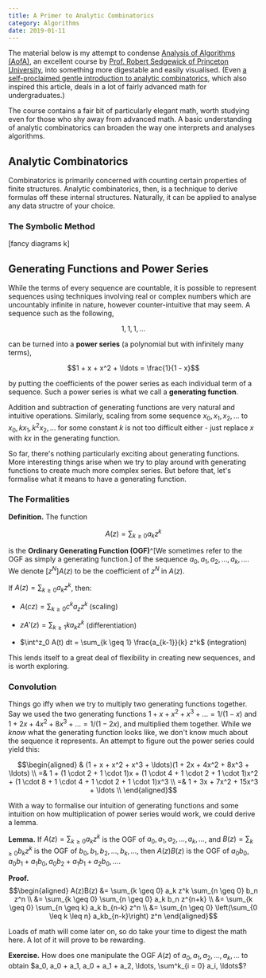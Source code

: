 ```yaml
---
title: A Primer to Analytic Combinatorics
category: Algorithms
date: 2019-01-11
---
```


The material below is my attempt to condense [Analysis of Algorithms
(AofA)][aofa], an excellent course by [Prof. Robert Sedgewick of Princeton
University][rs], into something more digestable and easily visualised. (Even [a
self-proclaimed gentle introduction to analytic combinatorics][gentle-intro],
which also inspired this article, deals in a lot of fairly advanced math for
undergraduates.)

The course contains a fair bit of particularly elegant math, worth studying
even for those who shy away from advanced math. A basic understanding of
analytic combinatorics can broaden the way one interprets and analyses
algorithms.

[aofa]: https://www.coursera.org/learn/analysis-of-algorithms
[rs]: https://www.cs.princeton.edu/~rs/
[gentle-intro]: https://lipn.univ-paris13.fr/~nicodeme/nablus14/nafiles/gentle.pdf

## Analytic Combinatorics

Combinatorics is primarily concerned with counting certain properties of finite
structures. Analytic combinatorics, then, is a technique to derive formulas off
these internal structures. Naturally, it can be applied to analyse any data
structre of your choice.

### The Symbolic Method

[fancy diagrams k]

## Generating Functions and Power Series

While the terms of every sequence are countable, it is possible to represent
sequences using techniques involving real or complex numbers which are
uncountably infinite in nature, however counter-intuitive that may seem. A
sequence such as the following,

$$1, 1, 1, \ldots$$

can be turned into a **power series** (a polynomial but with infinitely many
terms),

$$1 + x + x^2 + \ldots = \frac{1}{1 - x}$$

by putting the coefficients of the power series as each individual term of a
sequence. Such a power series is what we call a **generating function**.

Addition and subtraction of generating functions are very natural and intuitive
operations. Similarly, scaling from some sequence $x_0, x_1, x_2, \ldots$ to
$x_0, kx_1, k^2x_2, \ldots$ for some constant $k$ is not too difficult either -
just replace $x$ with $kx$ in the generating function.

So far, there's nothing particularly exciting about generating functions. More
interesting things arise when we try to play around with generating functions
to create much more complex series. But before that, let's formalise what it
means to have a generating function.

### The Formalities

**Definition.** The function

$$A(z) = \sum_{k \geq 0} a_k z^k$$

is the **Ordinary Generating Function (OGF)**^[We sometimes refer to the OGF as
simply a generating function.] of the sequence $a_0, a_1, a_2, \ldots, a_k,
\ldots$. We denote $[z^N]A(z)$ to be the coefficient of $z^N$ in $A(z)$.

If $A(z) = \sum_{k \geq 0} a_k z^k$, then:

* $A(cz) = \sum_{k \geq 0} c^k a_z z^k$ (scaling)

* $zA'(z) = \sum_{k \geq 1} k a_k z^k$ (differentiation)

* $\int^z_0 A(t) dt = \sum_{k \geq 1} \frac{a_{k-1}}{k} z^k$ (integration)

This lends itself to a great deal of flexibility in creating new sequences, and
is worth exploring.

### Convolution

Things go iffy when we try to multiply two generating functions together. Say
we used the two generating functions $1 + x + x^2 + x^3 + \ldots = 1/(1 - x)$
and $1 + 2x + 4x^2 + 8x^3 + \ldots = 1/(1 - 2x)$, and multiplied them together.
While we *know* what the generating function looks like, we don't know much
about the sequence it represents. An attempt to figure out the power series
could yield this:

$$\begin{aligned}
   & (1 + x + x^2 + x^3 + \ldots)(1 + 2x + 4x^2 + 8x^3 + \ldots) \\
  =& 1 + (1 \cdot 2 + 1 \cdot 1)x + (1 \cdot 4 + 1 \cdot 2 + 1 \cdot 1)x^2 + (1
    \cdot 8 + 1 \cdot 4 + 1 \cdot 2 + 1 \cdot 1)x^3 \\
  =& 1 + 3x + 7x^2 + 15x^3 + \ldots \\
\end{aligned}$$

With a way to formalise our intuition of generating functions and some
intuition on how multiplication of power series would work, we could derive a
lemma.

**Lemma.** If $A(z) = \sum_{k \geq 0} a_k z^k$ is the OGF of $a_0, a_1, a_2,
\ldots, a_k, \ldots$, and $B(z) = \sum_{k \geq 0} b_k z^k$ is the OGF of $b_0,
b_1, b_2, \ldots, b_k, \ldots$, then $A(z)B(z)$ is the OGF of $a_0b_0, a_0b_1 +
a_1b_0, a_0b_2 + a_1b_1 + a_2b_0, \ldots$.

**Proof.** $$\begin{aligned}
  A(z)B(z) &= \sum_{k \geq 0} a_k z^k \sum_{n \geq 0} b_n z^n \\
    &= \sum_{k \geq 0} \sum_{n \geq 0} a_k b_n z^{n+k} \\
    &= \sum_{k \geq 0} \sum_{n \geq k} a_k b_{n-k} z^n \\
    &= \sum_{n \geq 0} \left(\sum_{0 \leq k \leq n} a_kb_{n-k}\right) z^n
\end{aligned}$$

Loads of math will come later on, so do take your time to digest the math here.
A lot of it will prove to be rewarding.

**Exercise.** How does one manipulate the OGF $A(z)$ of $a_0, a_1, a_2, \ldots,
a_k, \ldots$ to obtain $a_0, a_0 + a_1, a_0 + a_1 + a_2, \ldots, \sum^k_{i = 0}
a_i, \ldots$?



